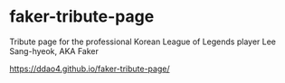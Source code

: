 # faker-tribute-page
Tribute page for the professional Korean League of Legends player Lee Sang-hyeok, AKA Faker

https://ddao4.github.io/faker-tribute-page/
